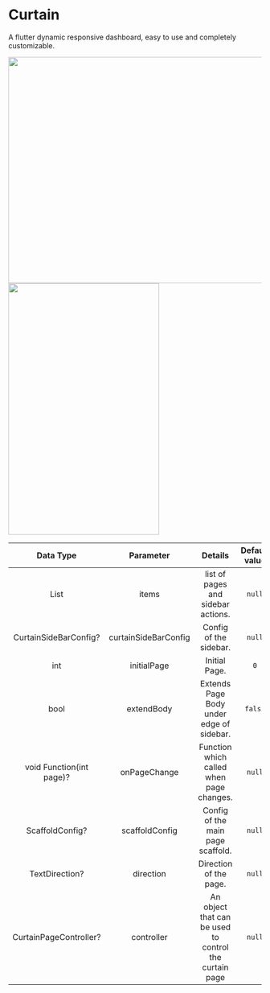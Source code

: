 # Curtain
A flutter dynamic responsive dashboard, easy to use and completely customizable.

<img src="https://i.imgur.com/gPsrnso.gif" width="550" height="450">
<img src="https://i.imgur.com/BlTmCyF.gif" width="300" height="500">

| Data Type | Parameter | Details | Default value |
|:------------------------:|:---------------------:|:-----------------------------------------:|:--------------:|
| List | items | list of pages and sidebar actions. | `null` |
| CurtainSideBarConfig? | curtainSideBarConfig | Config of the sidebar. | `null` |
| int | initialPage | Initial Page. | `0` |
| bool | extendBody | Extends Page Body under edge of sidebar. | `false` |
| void Function(int page)? | onPageChange | Function which called when page changes. | `null` |
| ScaffoldConfig? | scaffoldConfig | Config of the main page scaffold. | `null` |
| TextDirection? | direction | Direction of the page. | `null` |
| CurtainPageController? | controller | An object that can be used to control the curtain page | `null` |
